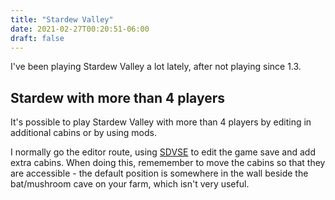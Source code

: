 ```yaml
---
title: "Stardew Valley"
date: 2021-02-27T00:20:51-06:00
draft: false
---
```


I've been playing Stardew Valley a lot lately, after not playing since 1.3. 

## Stardew with more than 4 players

It's possible to play Stardew Valley with more than 4 players by editing in
additional cabins or by using mods.

I normally go the editor route, using [SDVSE](https://stcodematrix.com/projects/stardew.php) to edit the game
save and add extra cabins. When doing this, rememember to move the cabins so
that they are accessible - the default position is somewhere in the wall
beside the bat/mushroom cave on your farm, which isn't very useful. 


